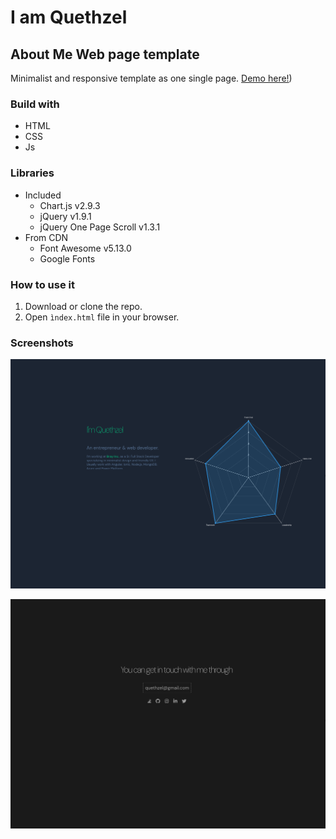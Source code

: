 # I am Quethzel 

## About Me Web page template
 
 Minimalist and responsive template as one single page. [Demo here!](https://quethzel.github.io/About-Me-Web-Page/))

 ### Build with
 - HTML
 - CSS
 - Js
 ### Libraries
 - Included
    - Chart.js v2.9.3
    - jQuery v1.9.1
    - jQuery One Page Scroll v1.3.1
 - From CDN
    - Font Awesome v5.13.0 
    - Google Fonts

### How to use it
1. Download or clone the repo.
2. Open `ìndex.html` file in your browser.

### Screenshots

![Home Page](screenshot-1.png)

![Contact Page](screenshot-2.png)
